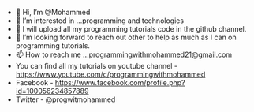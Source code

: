 - 👋 Hi, I’m @Mohammed
- 👀 I’m interested in ...programming and technologies
- 🌱 I will upload all my programming tutorials code in the github channel.
- 💞️ I’m looking forward to reach out other to help as much as I can on programming tutorials.
- 📫 How to reach me ...programmingwithmohammed21@gmail.com
- You can find all my tutorials on youtube channel - https://www.youtube.com/c/programmingwithmohammed
- Facebook - https://www.facebook.com/profile.php?id=100056234857889
- Twitter - @progwitmohammed 

<!---
programmingwithmohammed/programmingwithmohammed is a ✨ special ✨ repository because its `README.md` (this file) appears on your GitHub profile.
You can click the Preview link to take a look at your changes.
--->
